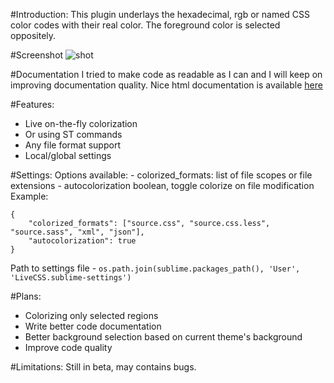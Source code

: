 #Introduction:
This plugin underlays the hexadecimal, rgb or named CSS color codes with their real color.
The foreground color is selected oppositely.

#Screenshot
![shot](http://i.imgur.com/HgGWH.png)

#Documentation
I tried to make code as readable as I can and I will keep on improving documentation quality.
Nice html documentation is available [here][1]

#Features:
- Live on-the-fly colorization
- Or using ST commands
- Any file format support
- Local/global settings

#Settings:
Options available:
    - colorized_formats: list of file scopes or file extensions
    - autocolorization boolean, toggle colorize on file modification
 Example:
 
    {
        "colorized_formats": ["source.css", "source.css.less", "source.sass", "xml", "json"],
        "autocolorization": true
    }
    
Path to settings file - `os.path.join(sublime.packages_path(), 'User', 'LiveCSS.sublime-settings')`

#Plans:
- Colorizing only selected regions
- Write better code documentation
- Better background selection based on current theme's background
- Improve code quality

#Limitations:
Still in beta, may contains bugs.

[1]:http://livecss.readthedocs.org/en/latest/index.html
